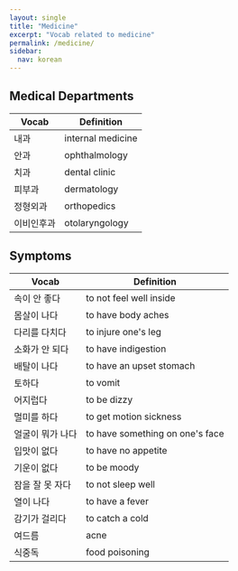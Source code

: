 ```yaml
---
layout: single
title: "Medicine"
excerpt: "Vocab related to medicine"
permalink: /medicine/
sidebar:
  nav: korean
---
```


## Medical Departments

| Vocab      | Definition        |
| ---------- | ----------------- |
| 내과       | internal medicine |
| 안과       | ophthalmology     |
| 치과       | dental clinic     |
| 피부과     | dermatology       |
| 정형외과   | orthopedics       |
| 이비인후과 | otolaryngology    |

## Symptoms

| Vocab            | Definition                      |
| ---------------- | ------------------------------- |
| 속이 안 좋다     | to not feel well inside         |
| 몸살이 나다      | to have body aches              |
| 다리를 다치다    | to injure one's leg             |
| 소화가 안 되다   | to have indigestion             |
| 배탈이 나다      | to have an upset stomach        |
| 토하다           | to vomit                        |
| 어지럽다         | to be dizzy                     |
| 멀미를 하다      | to get motion sickness          |
| 얼굴이 뭐가 나다 | to have something on one's face |
| 입맛이 없다      | to have no appetite             |
| 기운이 없다      | to be moody                     |
| 잠을 잘 못 자다  | to not sleep well               |
| 열이 나다        | to have a fever                 |
| 감기가 걸리다    | to catch a cold                 |
| 여드름           | acne                            |
| 식중독           | food poisoning                  |
